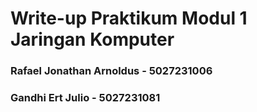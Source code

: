 # Write-up Praktikum Modul 1 Jaringan Komputer

### Rafael Jonathan Arnoldus - 5027231006
### Gandhi Ert Julio - 5027231081
